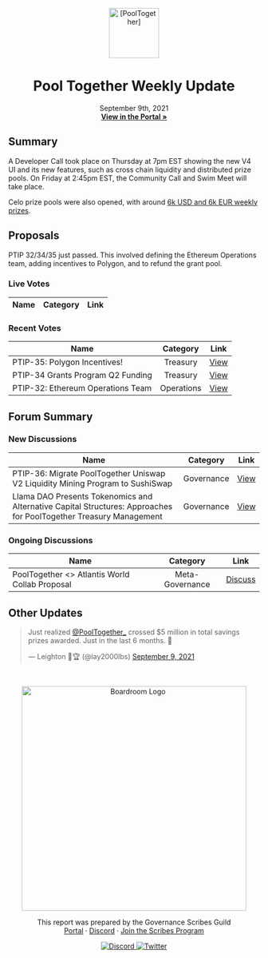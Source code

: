 <p align="center">
  <a href="http://app.boardroom.info/pooltogether">
    <img src="https://gblobscdn.gitbook.com/spaces%2F-M58QPye9-PujrSjSWqv%2Favatar-1622495362917.png?alt=media" alt="[PoolTogether]" width="100" height="100" />
  </a>
  <h1 align="center">Pool Together Weekly Update</h1>
  <p align="center">
    September 9th, 2021
  <br />
  <a href="http://app.boardroom.info/pooltogether"><strong>View in the Portal »</strong></a>
  <br />
  </p>
</p>

## Summary

A Developer Call took place on Thursday at 7pm EST showing the new V4 UI and its new features, such as cross chain liquidity and distributed prize pools. On Friday at 2:45pm EST, the Community Call and Swim Meet will take place.

Celo prize pools were also opened, with around [6k USD and 6k EUR weekly prizes](https://medium.com/pooltogether/pooltogether-on-celo-519a2aaee4db). 

## Proposals

PTIP 32/34/35 just passed. This involved defining the Ethereum Operations team, adding incentives to Polygon, and to refund the grant pool.

### Live Votes

| Name | Category | Link |
| ---- | :------: | :--: |

### Recent Votes

| Name | Category | Link |
| ---- | :------: | :--: |
| PTIP-35: Polygon Incentives! | Treasury | [View](https://app.boardroom.info/pooltogether/proposal/cHJvcG9zYWw6cG9vbHRvZ2V0aGVyOmRlZmF1bHQ6MjE=) |
| PTIP-34 Grants Program Q2 Funding | Treasury | [View](https://app.boardroom.info/pooltogether/proposal/cHJvcG9zYWw6cG9vbHRvZ2V0aGVyOmRlZmF1bHQ6MjE=) |
| PTIP-32: Ethereum Operations Team | Operations | [View](https://app.boardroom.info/pooltogether/proposal/cHJvcG9zYWw6cG9vbHRvZ2V0aGVyOmRlZmF1bHQ6MjE=) |

## Forum Summary

### New Discussions

| Name                                                                           | Category |                 Link                  |
| ------------------------------------------------------------------------------ | :------: | :-----------------------------------: |
| PTIP-36: Migrate PoolTogether Uniswap V2 Liquidity Mining Program to SushiSwap | Governance | [View](https://gov.pooltogether.com/t/ptip-36-migrate-pooltogether-uniswap-v2-liquidity-mining-program-to-sushiswap/1519/8) |
| Llama DAO Presents Tokenomics and Alternative Capital Structures: Approaches for PoolTogether Treasury Management | Governance    | [View](https://gov.pooltogether.com/t/llama-dao-presents-tokenomics-and-alternative-capital-structures-approaches-for-pooltogether-treasury-management/1514) |

### Ongoing Discussions

| Name         | Category |             Link              |
| ------------ | :------: | :---------------------------: |
| PoolTogether <> Atlantis World Collab Proposal | Meta-Governance | [Discuss](https://gov.pooltogether.com/t/pooltogether-atlantis-world-collab-proposal/1490) |

## Other Updates

<blockquote class="twitter-tweet"><p lang="en" dir="ltr">Just realized <a href="https://twitter.com/PoolTogether_?ref_src=twsrc%5Etfw">@PoolTogether_</a> crossed $5 million in total savings prizes awarded. Just in the last 6 months. 🤯</p>&mdash; Leighton 🌊🏆 (@lay2000lbs) <a href="https://twitter.com/lay2000lbs/status/1435984618252025867?ref_src=twsrc%5Etfw">September 9, 2021</a></blockquote> <script async src="https://platform.twitter.com/widgets.js" charset="utf-8"></script>

<br />

<p align="center">
  <a href="http://app.boardroom.info/">
    <img src="https://i.ibb.co/PFcchnQ/boardroom.png" alt="Boardroom Logo" width="450" />
  </a>
</p>

<p align="center">
	This report was prepared by the Governance Scribes Guild
  <br />
  <a href="http://boardroom.info/">Portal</a>
  ·
  <a href="https://discord.com/invite/tgrTFg9">Discord</a>
  ·
  <a href="https://boardroom.mirror.xyz/JHrN8nVy_J4C7Xzj37zoyPANg0ZnNszhWy9YOZHC0lM">Join the Scribes Program</a>
</p>

<p align="center">
  <a href="https://discord.gg/CEZ8WfuK8s">
    <img src="https://img.shields.io/badge/Discord-Join-7289da?style=for-the-badge&logo=discord&logoColor=white" alt="Discord" />
  </a>
  <a href="https://twitter.com/boardroom_info">
    <img src="https://img.shields.io/badge/Twitter-Follow-1da1f2?style=for-the-badge&logo=twitter&logoColor=white" alt="Twitter" />
  </a>
</p>
